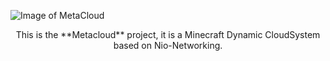 ![Image of MetaCloud](https://i.ibb.co/yn73ScR/banner-metacloud.png)


<p>
  <p align="center">
    This is the **Metacloud** project, it is a Minecraft Dynamic CloudSystem based on Nio-Networking.
  </p>
</p>
